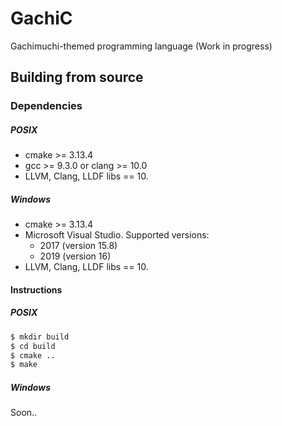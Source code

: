 # GachiC

Gachimuchi-themed programming language (Work in progress)

## Building from source

### Dependencies

##### POSIX

* cmake >= 3.13.4
* gcc >= 9.3.0 or clang >= 10.0
* LLVM, Clang, LLDF libs == 10.

##### Windows

* cmake >= 3.13.4
 * Microsoft Visual Studio. Supported versions:
   - 2017 (version 15.8)
   - 2019 (version 16)
* LLVM, Clang, LLDF libs == 10.

#### Instructions

##### POSIX

```sh
$ mkdir build
$ cd build
$ cmake ..
$ make
```

##### Windows

Soon..

